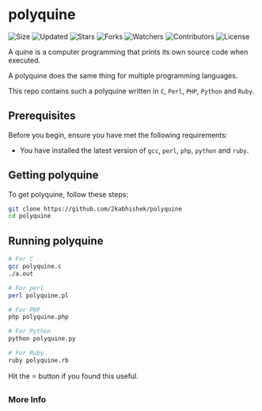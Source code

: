 # polyquine

![Size](https://img.shields.io/github/repo-size/2kabhishek/polyquine?style=plastic&color=0f0&label=Size)
![Updated](https://img.shields.io/github/last-commit/2kabhishek/polyquine?style=plastic&color=f00&label=Updated)
![Stars](https://img.shields.io/github/stars/2kabhishek/polyquine?style=plastic&color=ffc801&label=Stars)
![Forks](https://img.shields.io/github/forks/2kabhishek/polyquine?style=plastic&color=003cff&label=Forks)
![Watchers](https://img.shields.io/github/watchers/2kabhishek/polyquine?style=plastic&color=ff5500&label=Watchers)
![Contributors](https://img.shields.io/github/contributors/2kabhishek/polyquine?style=plastic&color=f0f&label=Contributors)
![License](https://img.shields.io/github/license/2kabhishek/polyquine?style=plastic&color=555&label=License)

A quine is a computer programming that prints its own source code when executed.

A polyquine does the same thing for multiple programming languages.

This repo contains such a polyquine written in `C`, `Perl`, `PHP`, `Python` and `Ruby`.

## Prerequisites

Before you begin, ensure you have met the following requirements:

- You have installed the latest version of `gcc`, `perl`, `php`, `python` and `ruby`.

## Getting polyquine

To get polyquine, follow these steps:

```bash
git clone https://github.com/2kabhishek/polyquine
cd polyquine
```

## Running polyquine

```bash
# For C
gcc polyquine.c
./a.out

# For perl
perl polyquine.pl

# For PHP
php polyquine.php

# For Python
python polyquine.py

# For Ruby
ruby polyquine.rb

```

Hit the :star: button if you found this useful.

### More Info
